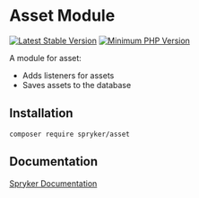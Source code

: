 # Asset Module
[![Latest Stable Version](https://poser.pugx.org/spryker/asset/v/stable.svg)](https://packagist.org/packages/spryker/asset)
[![Minimum PHP Version](https://img.shields.io/badge/php-%3E%3D%207.4-8892BF.svg)](https://php.net/)

A module for asset:

* Adds listeners for assets
* Saves assets to the database

## Installation

```
composer require spryker/asset
```

## Documentation

[Spryker Documentation](https://docs.spryker.com)
